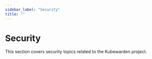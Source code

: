```yaml
---
sidebar_label: "Security"
title: ""
---
```


<head>
  <link rel="canonical" href="https://docs.kubewarden.io/security/intro"/>
</head>

# Security

This section covers security topics related to the Kubewarden project.
